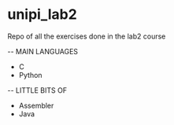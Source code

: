 # unipi_lab2
Repo of all the exercises done in the lab2 course

-- MAIN LANGUAGES
- C
- Python

-- LITTLE BITS OF
- Assembler
- Java
